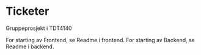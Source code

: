 # Ticketer

Gruppeprosjekt i TDT4140

For starting av Frontend, se Readme i frontend.
For starting av Backend, se Readme i backend.